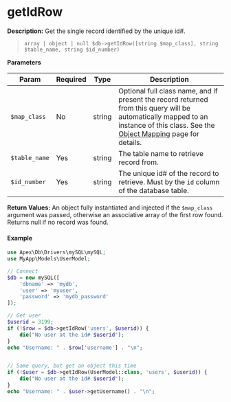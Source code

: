 
# getIdRow

**Description:** Get the single record identified by the unique id#.

> `array | object | null $db->getIdRow([string $map_class], string $table_name, string $id_number)`


**Parameters**

Param | Required | Type | Description
------------- |------------- |------------- |------------- 
`$map_class` | No | string | Optional full class name, and if present the record returned from this query will be automatically mapped to an instance of this class.  See the [Object Mapping](../object_mapping.md) page for details.
`$table_name` | Yes | string | The table name to retrieve record from.
`$id_number` | Yes | string | The unique id# of the record to retrieve.  Must by the `id` column of the database table.


**Return Values:** An object fully instantiated and injected if the `$map_class` argument was passed, otherwise an associative array of the first row found.  Returns null if no record was found.


#### Example

~~~php
use Apex\Db\Drivers\mySQL\mySQL;
use MyApp\Models\UserModel;

// Connect
$db = new mySQL([
    'dbname' => 'mydb', 
    'user' => 'myuser', 
    'password' => 'mydb_password'
]);

// Get user
$userid = 3199;
if (!$row = $db->getIdRow('users', $userid)) { 
    die("No user at the id# $userid");
}
echo "Username: " . $row['username'] . "\n";


// Same query, but get an object this time
if (!$user = $db->getIdRow(UserModel::class, 'users', $userid)) { 
    die("No user at the id# $userid");
}
echo "Username: " . $user->getUsername() . "\n";
~~~

